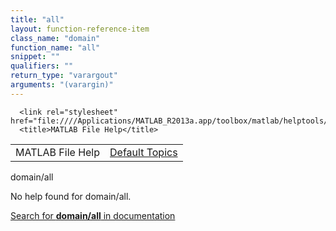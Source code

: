 ```yaml
---
title: "all"
layout: function-reference-item
class_name: "domain"
function_name: "all"
snippet: ""
qualifiers: ""
return_type: "varargout"
arguments: "(varargin)"
---
```


<html>
   <head>
      <meta http-equiv="Content-Type" content="text/html; charset=utf-8">
   
      <link rel="stylesheet" href="file:////Applications/MATLAB_R2013a.app/toolbox/matlab/helptools/private/helpwin.css">
      <title>MATLAB File Help</title>
   </head>
   <body>
      <!--Single-page help-->
      <table border="0" cellspacing="0" width="100%">
         <tr class="subheader">
            <td class="headertitle">MATLAB File Help</td>
            <td class="subheader-right"><a href="matlab:helpwin">Default Topics</a></td>
         </tr>
      </table>
      <div class="title">domain/all</div>
      <!--No help found-->
      <p>No help found for <span class="helptopic">domain/all</span>.
      </p>
      <p><a href="matlab:docsearch('domain/all')">
            Search for <b>domain/all</b> in documentation
            </a></p>
   </body>
</html>
